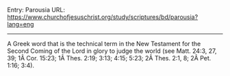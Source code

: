 Entry: Parousia
URL: https://www.churchofjesuschrist.org/study/scriptures/bd/parousia?lang=eng

---

A Greek word that is the technical term in the New Testament for the Second Coming of the Lord in glory to judge the world (see Matt. 24:3, 27, 39; 1Â Cor. 15:23; 1Â Thes. 2:19; 3:13; 4:15; 5:23; 2Â Thes. 2:1, 8; 2Â Pet. 1:16; 3:4).
